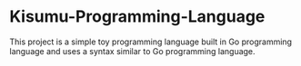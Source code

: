 # Kisumu-Programming-Language
This project is a simple toy programming language built in Go programming language and uses a syntax similar to Go programming language.
